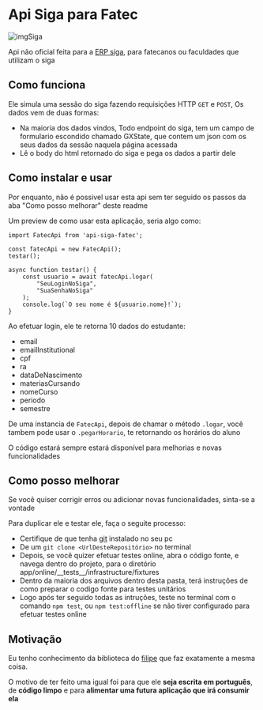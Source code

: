 
# Api Siga para Fatec

![imgSiga]

Api não oficial feita para a [ERP siga][urlSiga], para fatecanos ou faculdades que utilizam o siga

## Como funciona

Ele simula uma sessão do siga fazendo requisições HTTP `GET` e `POST`, Os dados vem de duas formas:

+ Na maioria dos dados vindos, Todo endpoint do siga, tem um campo de formulario escondido chamado GXState, que contem um json com os seus dados da sessão naquela página acessada
+ Lê o body do html retornado do siga e pega os dados a partir dele

## Como instalar e usar

Por enquanto, não é possivel usar esta api sem ter seguido os passos da aba "Como posso melhorar" deste readme

Um preview de como usar esta aplicação, seria algo como:

    import FatecApi from 'api-siga-fatec';
    
    const fatecApi = new FatecApi();
    testar();
       
    async function testar() {
        const usuario = await fatecApi.logar(
            "SeuLoginNoSiga",
            "SuaSenhaNoSiga"
        );
        console.log(`O seu nome é ${usuario.nome}!`);
    }

Ao efetuar login, ele te retorna 10 dados do estudante:

+ email
+ emailInstitutional
+ cpf
+ ra
+ dataDeNascimento
+ materiasCursando
+ nomeCurso
+ periodo
+ semestre

De uma instancia de `FatecApi`, depois de chamar o método `.logar`, você tambem pode usar o `.pegarHorario`, te retornando os horários do aluno

O código estará sempre estará disponível para melhorias e novas funcionalidades

## Como posso melhorar

Se você quiser corrigir erros ou adicionar novas funcionalidades, sinta-se a vontade

Para duplicar ele e testar ele, faça o seguite processo:

+ Certifique de que tenha [git][urlGit] instalado no seu pc
+ De um `git clone <UrlDesteRepositório>` no terminal
+ Depois, se você quizer efetuar testes online, abra o código fonte, e navega dentro do projeto, para o diretório app/online/\_\_tests\_\_/infrastructure/fixtures
+ Dentro da maioria dos arquivos dentro desta pasta, terá instruções de como preparar o codigo fonte para testes unitários
+ Logo após ter seguido todas as intruções, teste no terminal com o comando `npm test`, ou `npm test:offline` se não tiver configurado para efetuar testes online

## Motivação

Eu tenho conhecimento da biblioteca do [filipe][bibliotecafilipe] que faz exatamente a mesma coisa.

O motivo de ter feito uma igual foi para que ele **seja escrita em português**, de **código limpo** e para **alimentar uma futura aplicação que irá consumir ela**

[bibliotecafilipe]: https://github.com/filipemeneses/fatec-api
[urlGit]: https://git-scm.com/download/win
[urlSiga]: https://siga.cps.sp.gov.br/aluno/login.aspx
[imgSiga]: https://siga.cps.sp.gov.br/aluno/Resources/logosiga.png "Logo do siga"
